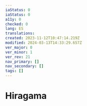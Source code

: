 ```yaml
---
iaStatus: 0
iaStatus: 0
a11y: 0
checked: 0
lang: ES
translations: 
created: 2023-11-12T10:47:14.219Z
modified: 2024-03-13T14:33:29.657Z
ver_major: 0
ver_minor: 1
ver_rev: 21
nav_primary: []
nav_secondary: []
tags: []
---
```

# Hiragama
